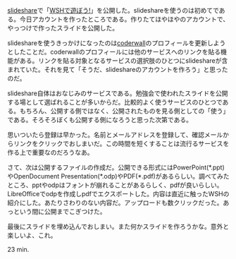 [slideshare](http://www.slideshare.net/)で「[WSHで遊ぼう!](http://www.slideshare.net/bouzuya/wsh-13868949)」を公開した。slideshareを使うのは初めてである。今日アカウントを作ったところである。作りたてほやほやのアカウントで、やっつけで作ったスライドを公開した。

slideshareを使うきっかけになったのは[coderwall](http://coderwall.com/)のプロフィールを更新しようとしたことだ。coderwallのプロフィールには他のサービスへのリンクを貼る機能がある。リンクを貼る対象となるサービスの選択肢のひとつにslideshareが含まれていた。それを見て「そうだ、slideshareのアカウントを作ろう」と思ったのだ。

slideshare自体はおなじみのサービスである。勉強会で使われたスライドを公開する場として選ばれることが多いからだ。比較的よく使うサービスのひとつである。もちろん、公開する側ではなく、公開されたものを見る側としての「使う」である。そろそろぼくも公開する側になろうと思った次第である。

思いついたら登録は早かった。名前とメールアドレスを登録して、確認メールからリンクをクリックでおしまいだ。この時間を短くすることは流行るサービスを作る上で重要なのだろうなあ。

さて、次は公開するファイルの作成だ。公開できる形式にはPowerPoint(\*.ppt)やOpenDocument Presentation(\*.odp)やPDF(\*.pdf)があるらしい。調べてみたところ、pptやodpはフォントが崩れることがあるらしく、pdfが良いらしい。LibreOfficeでodpを作成しpdfでエクスポートした。内容は直近に触ったWSHの紹介にした。あたりさわりのない内容だ。アップロードも数クリックだった。あっという間に公開までこぎつけた。

最後にスライドを埋め込んでおしまい。また何かスライドを作ろうかな。意外と楽しいよ、これ。

<script type="text/javascript">
//<![CDATA[
document.write('<iframe src="http://www.slideshare.net/slideshow/embed_code/13868949" width="427" height="356" frameborder="0" marginwidth="0" marginheight="0" scrolling="no" style="border:1px solid #CCC;border-width:1px 1px 0;margin-bottom:5px" allowfullscreen> </iframe> <div style="margin-bottom:5px"> <strong> <a href="http://www.slideshare.net/bouzuya/wsh-13868949" title="WSHで遊ぼう！" target="_blank">WSHで遊ぼう！</a> </strong> from <strong><a href="http://www.slideshare.net/bouzuya" target="_blank">bouzuya</a></strong> </div>');
//]]>
</script>

23 min.
